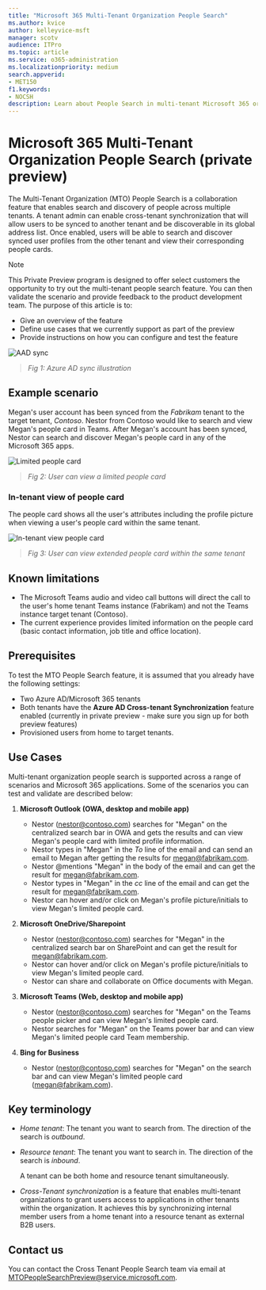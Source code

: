 ```yaml
---
title: "Microsoft 365 Multi-Tenant Organization People Search"
ms.author: kvice
author: kelleyvice-msft
manager: scotv
audience: ITPro
ms.topic: article
ms.service: o365-administration
ms.localizationpriority: medium
search.appverid:
- MET150
f1.keywords:
- NOCSH
description: Learn about People Search in multi-tenant Microsoft 365 organizations.
---
```


# Microsoft 365 Multi-Tenant Organization People Search (private preview)

The Multi-Tenant Organization (MTO) People Search is a collaboration feature that enables search and discovery of people across multiple tenants. A tenant admin can enable cross-tenant synchronization that will allow users to be synced to another tenant and be discoverable in its global address list. Once enabled, users will be able to search and discover synced user profiles from the other tenant and view their corresponding people cards.

>[!NOTE]
>This Private Preview program is designed to offer select customers the opportunity to try out the multi-tenant people search feature. You can then validate the scenario and provide feedback to the product development team. The purpose of this article is to:
>
>- Give an overview of the feature
>- Define use cases that we currently support as part of the preview
>- Provide instructions on how you can configure and test the feature

![AAD sync](../media/mt-people-search/aad-sync.png)

> _Fig 1: Azure AD sync illustration_

## Example scenario

Megan's user account has been synced from the _Fabrikam_ tenant to the target tenant, _Contoso_. Nestor from Contoso would like to search and view Megan's people card in Teams. After Megan's account has been synced, Nestor can search and discover Megan's people card in any of the Microsoft 365 apps.

![Limited people card](../media/mt-people-search/limited-people-card.png)

> _Fig 2: User can view a limited people card_

### In-tenant view of people card

The people card shows all the user's attributes including the profile picture when viewing a user's people card within the same tenant.

![In-tenant view people card](../media/mt-people-search/tenant-view-people-card.png)

> _Fig 3: User can view extended people card within the same tenant_

## Known limitations

- The Microsoft Teams audio and video call buttons will direct the call to the user's home tenant Teams instance (Fabrikam) and not the Teams instance target tenant (Contoso).
- The current experience provides limited information on the people card (basic contact information, job title and office location).

## Prerequisites

To test the MTO People Search feature, it is assumed that you already have the following settings:

- Two Azure AD/Microsoft 365 tenants
- Both tenants have the **Azure AD Cross-tenant Synchronization** feature enabled (currently in private preview - make sure you sign up for both preview features)
- Provisioned users from home to target tenants.

## Use Cases

Multi-tenant organization people search is supported across a range of scenarios and Microsoft 365 applications. Some of the scenarios you can test and validate are described below:

1. **Microsoft Outlook (OWA, desktop and mobile app)**

   - Nestor (<nestor@contoso.com>) searches for "Megan" on the centralized search bar in OWA and gets the results and can view Megan's people card with limited profile information.
   - Nestor types in "Megan" in the _To_ line of the email and can send an email to Megan after getting the results for <megan@fabrikam.com>.
   - Nestor \@mentions "Megan" in the body of the email and can get the result for <megan@fabrikam.com>.
   - Nestor types in "Megan" in the _cc_ line of the email and can get the result for <megan@fabrikam.com>.
   - Nestor can hover and/or click on Megan's profile picture/initials to view Megan's limited people card.

2. **Microsoft OneDrive/Sharepoint**

   - Nestor (<nestor@contoso.com>) searches for "Megan" in the centralized search bar on SharePoint and can get the result for <megan@fabrikam.com>.
   - Nestor can hover and/or click on Megan's profile picture/initials to view Megan's limited people card.
   - Nestor can share and collaborate on Office documents with Megan.

3. **Microsoft Teams (Web, desktop and mobile app)**

   - Nestor (<nestor@contoso.com>) searches for "Megan" on the Teams people picker and can view Megan's limited people card.
   - Nestor searches for "Megan" on the Teams power bar and can view Megan's limited people card Team membership.

4. **Bing for Business**

   - Nestor (<nestor@contoso.com>) searches for "Megan" on the search bar and can view Megan's limited people card (<megan@fabrikam.com>).

## Key terminology

- _Home tenant_: The tenant you want to search from. The direction of the search is _outbound_.

- _Resource tenant_: The tenant you want to search in. The direction of the search is _inbound_.

  A tenant can be both home and resource tenant simultaneously.

- _Cross-Tenant synchronization_ is a feature that enables multi-tenant organizations to grant users access to applications in other tenants within the organization. It achieves this by synchronizing internal member users from a home tenant into a resource tenant as external B2B users.

## Contact us

You can contact the Cross Tenant People Search team via email at [MTOPeopleSearchPreview@service.microsoft.com](mailto:MTOPeopleSearchPreview@service.microsoft.com).
